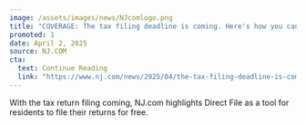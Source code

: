 ```yaml
---
image: /assets/images/news/NJcomlogo.png
title: "COVERAGE: The tax filing deadline is coming. Here's how you can file your return for free."
promoted: 1
date: April 2, 2025
source: NJ.COM
cta:
  text: Continue Reading
  link: "https://www.nj.com/news/2025/04/the-tax-filing-deadline-is-coming-heres-how-you-can-file-your-return-for-free.html"
---
```

With the tax return filing coming, NJ.com highlights Direct File as a tool for residents to file their returns for free.
